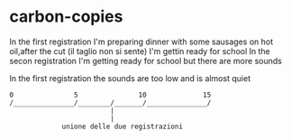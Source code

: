 # carbon-copies


In the first registration I'm preparing dinner with some sausages on hot oil,after the cut (il taglio non si sente)
I'm gettin ready for school
In the secon registration I'm getting ready for school but there are more sounds

In the first registration the sounds are too low and is almost quiet


```
0               5               10              15
/_______________/________/_______/_______________/
                         |
                         |
             unione delle due registrazioni
